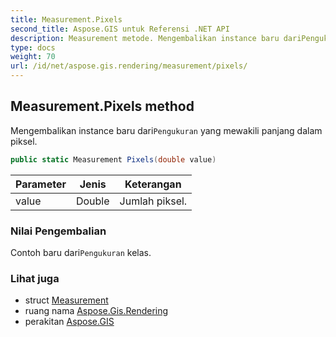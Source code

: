 ```yaml
---
title: Measurement.Pixels
second_title: Aspose.GIS untuk Referensi .NET API
description: Measurement metode. Mengembalikan instance baru dariPengukuran yang mewakili panjang dalam piksel.
type: docs
weight: 70
url: /id/net/aspose.gis.rendering/measurement/pixels/
---
```

## Measurement.Pixels method

Mengembalikan instance baru dari`Pengukuran` yang mewakili panjang dalam piksel.

```csharp
public static Measurement Pixels(double value)
```

| Parameter | Jenis | Keterangan |
| --- | --- | --- |
| value | Double | Jumlah piksel. |

### Nilai Pengembalian

Contoh baru dari`Pengukuran` kelas.

### Lihat juga

* struct [Measurement](../)
* ruang nama [Aspose.Gis.Rendering](../../measurement/)
* perakitan [Aspose.GIS](../../../)


